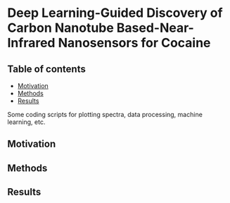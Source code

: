 # Deep Learning-Guided Discovery of Carbon Nanotube Based-Near-Infrared Nanosensors for Cocaine

## Table of contents
* [Motivation](#motivation)
* [Methods](#methods)
* [Results](#results)

Some coding scripts for plotting spectra, data processing, machine learning, etc.

## Motivation
## Methods
## Results
